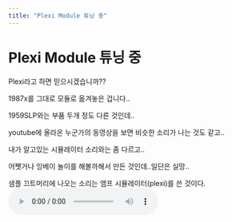 ```yaml
---
title: "Plexi Module 튜닝 중"
---
```

# Plexi Module 튜닝 중


Plexi라고 하면 믿으시겠습니까??

1987x를 그대로 모듈로 옮겨놓은 겁니다..

1959SLP와는 부품 두개 정도 다른 것인데..


youtube에 올라온 누군가의 동영상을 보면 비슷한 소리가 나는 것도 같고..

내가 알고있는 시뮬레이터 소리와는 좀 다르고..


어쨋거나 잉베이 놀이를 해볼까해서 만든 것인데..일단은 실망..

샘플 끄트머리에 나오는 소리는 앰프 시뮬레이터(plexi)를 쓴 것이다.
![audio](/assets/images/6ffb4d4231dd17e06033623cdbc9935c.mp3)
 


